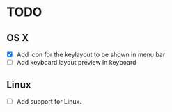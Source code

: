 TODO
====

OS X
----
- [x] Add icon for the keylayout to be shown in menu bar
- [ ] Add keyboard layout preview in keyboard 

Linux
-----
- [ ] Add support for Linux.
